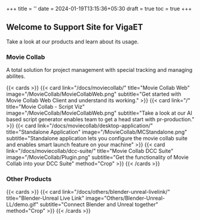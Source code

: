 +++
title = ''
date = 2024-01-19T13:15:36+05:30
draft = true
toc = true
+++

## Welcome to Support Site for VigaET
Take a look at our products and learn about its usage.

### Movie Collab
A total solution for project management with special tracking and managing abilites.

{{< cards >}}
  {{< card link="/docs/moviecollab/" title="Movie Collab Web" image="/MovieCollab/MovieCollabWeb.png" subtitle="Get started with Movie Collab Web Client and understand its working." >}}
  {{< card link="/" title="Movie Collab - Script Viz" image="/MovieCollab/MovieCollabWeb.png" subtitle="Take a look at our AI based script generator enables team to get a head start with pr-production." >}}
  {{< card link="/docs/moviecollab/desktop-application/" title="Standalone Application" image="/MovieCollab/MCStandalone.png" subtitle="Standalone application lets you configure the movie collab suite and enables smart launch feature on your machine" >}}
  {{< card link="/docs/moviecollab/dcc-suite/" title="Movie Collab DCC Suite" image="/MovieCollab/Plugin.png" subtitle="Get the functionality of Movie Collab into your DCC Suite" method="Crop" >}}
{{< /cards >}}

### Other Products
{{< cards >}}
  {{< card link="/docs/others/blender-unreal-livelink/" title="Blender-Unreal Live Link" image="Others/Blender-Unreal-LL/demo.gif" subtitle="Connect Blender and Unreal together" method="Crop" >}}
{{< /cards >}}